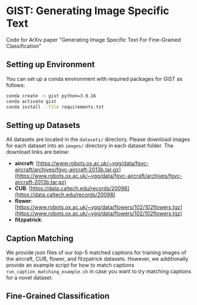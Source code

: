 # GIST: Generating Image Specific Text
Code for ArXiv paper "Generating Image Specific Text For Fine-Grained Classification"

## Setting up Environment
You can set up a conda environment with required packages for GIST as follows:
```bash
conda create -n gist python=3.9.16
conda activate gist
conda install --file requirements.txt
```

## Setting up Datasets
All datasets are located in the `datasets/` directory. Please download images for each dataset into an `images/` directory in each dataset folder. The download links are below:

* **aircraft**: [https://www.robots.ox.ac.uk/~vgg/data/fgvc-aircraft/archives/fgvc-aircraft-2013b.tar.gz](https://www.robots.ox.ac.uk/~vgg/data/fgvc-aircraft/archives/fgvc-aircraft-2013b.tar.gz)
* **CUB**: [https://data.caltech.edu/records/20098](https://data.caltech.edu/records/20098)
* **flower**: [https://www.robots.ox.ac.uk/~vgg/data/flowers/102/102flowers.tgz](https://www.robots.ox.ac.uk/~vgg/data/flowers/102/102flowers.tgz)
* **fitzpatrick**: 

## Caption Matching
We provide json files of our top-5 matched captions for training images of the aircraft, CUB, flower, and fitzpatrick datasets. However, we additionally provide an example script for how to match captions `run_caption_matching_example.sh` in case you want to try matching captions for a novel dataset.

## Fine-Grained Classification




